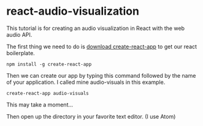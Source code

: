 # react-audio-visualization

This tutorial is for creating an audio visualization in React with the web audio API.

The first thing we need to do is [download create-react-app](https://github.com/facebookincubator/create-react-app) to get our react boilerplate.

```
npm install -g create-react-app
```

Then we can create our app by typing this command followed by the name of your application. I called mine audio-visuals in this example.

```
create-react-app audio-visuals
```

This may take a moment...

Then open up the directory in your favorite text editor. \(I use Atom\)

